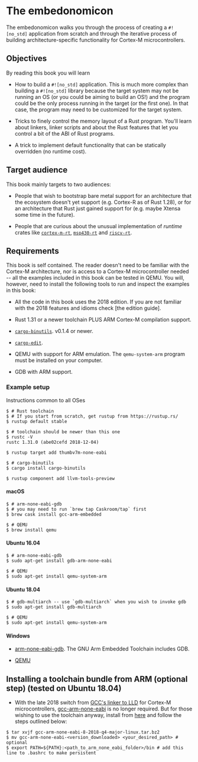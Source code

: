 # The embedonomicon

The embedonomicon walks you through the process of creating a `#![no_std]` application from scratch
and through the iterative process of building architecture-specific functionality for Cortex-M
microcontrollers.

## Objectives

By reading this book you will learn

- How to build a `#![no_std]` application. This is much more complex than building a `#![no_std]`
  library because the target system may not be running an OS (or you could be aiming to build an
  OS!) and the program could be the only process running in the target (or the first one).
  In that case, the program may need to be customized for the target system.

- Tricks to finely control the memory layout of a Rust program. You'll learn about linkers, linker
  scripts and about the Rust features that let you control a bit of the ABI of Rust programs.

- A trick to implement default functionality that can be statically overridden (no runtime cost).

## Target audience

This book mainly targets to two audiences:

- People that wish to bootstrap bare metal support for an architecture that the ecosystem doesn't
  yet support (e.g. Cortex-R as of Rust 1.28), or for an architecture that Rust just gained support
  for (e.g. maybe Xtensa some time in the future).

- People that are curious about the unusual implementation of *runtime* crates like [`cortex-m-rt`],
  [`msp430-rt`] and [`riscv-rt`].

[`cortex-m-rt`]: https://crates.io/crates/cortex-m-rt
[`msp430-rt`]: https://crates.io/crates/msp430-rt
[`riscv-rt`]: https://crates.io/crates/riscv-rt

## Requirements

This book is self contained. The reader doesn't need to be familiar with the
Cortex-M architecture, nor is access to a Cortex-M microcontroller needed -- all
the examples included in this book can be tested in QEMU. You will, however,
need to install the following tools to run and inspect the examples in this
book:

- All the code in this book uses the 2018 edition. If you are not familiar with
  the 2018 features and idioms check [the edition guide].

- Rust 1.31 or a newer toolchain PLUS ARM Cortex-M compilation support.

- [`cargo-binutils`](https://github.com/japaric/cargo-binutils). v0.1.4 or newer.

- [`cargo-edit`](https://crates.io/crates/cargo-edit).

- QEMU with support for ARM emulation. The `qemu-system-arm` program must be
  installed on your computer.

- GDB with ARM support.

### Example setup

Instructions common to all OSes

``` console
$ # Rust toolchain
$ # If you start from scratch, get rustup from https://rustup.rs/
$ rustup default stable

$ # toolchain should be newer than this one
$ rustc -V
rustc 1.31.0 (abe02cefd 2018-12-04)

$ rustup target add thumbv7m-none-eabi

$ # cargo-binutils
$ cargo install cargo-binutils

$ rustup component add llvm-tools-preview

```

#### macOS

``` console
$ # arm-none-eabi-gdb
$ # you may need to run `brew tap Caskroom/tap` first
$ brew cask install gcc-arm-embedded

$ # QEMU
$ brew install qemu
```

#### Ubuntu 16.04

``` console
$ # arm-none-eabi-gdb
$ sudo apt-get install gdb-arm-none-eabi

$ # QEMU
$ sudo apt-get install qemu-system-arm
```

#### Ubuntu 18.04

``` console
$ # gdb-multiarch -- use `gdb-multiarch` when you wish to invoke gdb
$ sudo apt-get install gdb-multiarch

$ # QEMU
$ sudo apt-get install qemu-system-arm
```

#### Windows

- [arm-none-eabi-gdb](https://developer.arm.com/open-source/gnu-toolchain/gnu-rm/downloads).
  The GNU Arm Embedded Toolchain includes GDB.

- [QEMU](https://www.qemu.org/download/#windows)

## Installing a toolchain bundle from ARM (optional step) (tested on Ubuntu 18.04)
- With the late 2018 switch from
[GCC's linker to LLD](https://rust-embedded.github.io/blog/2018-08-2x-psa-cortex-m-breakage/) for Cortex-M 
microcontrollers, [gcc-arm-none-eabi][1] is no longer 
required.  But for those wishing to use the toolchain 
anyway, install from [here][1] and follow the steps outlined below:
``` console
$ tar xvjf gcc-arm-none-eabi-8-2018-q4-major-linux.tar.bz2
$ mv gcc-arm-none-eabi-<version_downloaded> <your_desired_path> # optional
$ export PATH=${PATH}:<path_to_arm_none_eabi_folder>/bin # add this line to .bashrc to make persistent
```
[1]: https://developer.arm.com/open-source/gnu-toolchain/gnu-rm/downloads
